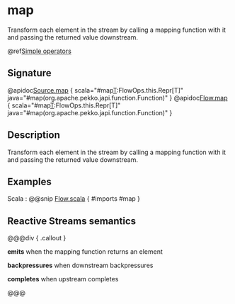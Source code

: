# map

Transform each element in the stream by calling a mapping function with it and passing the returned value downstream.

@ref[Simple operators](../index.md#simple-operators)

## Signature

@apidoc[Source.map](Source) { scala="#map[T](f:Out=&gt;T):FlowOps.this.Repr[T]" java="#map(org.apache.pekko.japi.function.Function)" }
@apidoc[Flow.map](Flow) { scala="#map[T](f:Out=&gt;T):FlowOps.this.Repr[T]" java="#map(org.apache.pekko.japi.function.Function)" }

## Description

Transform each element in the stream by calling a mapping function with it and passing the returned value downstream.

## Examples

Scala
:  @@snip [Flow.scala](/akka-docs/src/test/scala/docs/stream/operators/Map.scala) { #imports #map }

## Reactive Streams semantics

@@@div { .callout }

**emits** when the mapping function returns an element

**backpressures** when downstream backpressures

**completes** when upstream completes

@@@
